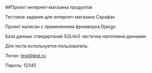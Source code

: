 ##Проект интернет-магазина продуктов

Тестовое задание для интернет-магазина Сарафан

Проект написан с применением фремворка Django 

База данных стандартаная SQLite3 частична наполнена данными.

Для теста используется пользователь:

Логин: test@test.ru

Пароль: 12345
